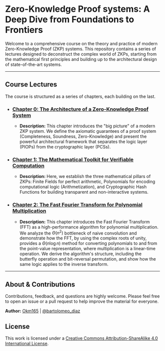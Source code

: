 # Zero-Knowledge Proof systems: A Deep Dive from Foundations to Frontiers

Welcome to a comprehensive course on the theory and practice of modern Zero-Knowledge Proof (ZKP) systems. This repository contains a series of lectures designed to deconstruct the complex world of ZKPs, starting from the mathematical first principles and building up to the architectural design of state-of-the-art systems.

---

## Course Lectures

The course is structured as a series of chapters, each building on the last.

- ### [Chapter 0: The Architecture of a Zero-Knowledge Proof System](./0_zkp_architecture/README.md)

  - **Description:** This chapter introduces the "big picture" of a modern ZKP system. We define the axiomatic guarantees of a proof system (Completeness, Soundness, Zero-Knowledge) and present the powerful architectural framework that separates the logic layer (PIOPs) from the cryptographic layer (PCSs).

- ### [Chapter 1: The Mathematical Toolkit for Verifiable Computation](./1_mathematical_toolkit/README.md)

  - **Description:** Here, we establish the three mathematical pillars of ZKPs: Finite Fields for perfect arithmetic, Polynomials for encoding computational logic (Arithmetization), and Cryptographic Hash Functions for building transparent and non-interactive systems.

- ### [Chapter 2: The Fast Fourier Transform for Polynomial Multiplication](./2_fast_polynomial_arithmetic/README.md)
  - **Description:** This chapter introduces the Fast Fourier Transform (FFT) as a high-performance algorithm for polynomial multiplication. We analyze the $`\Theta(n^2)`$ bottleneck of naive convolution and demonstrate how the FFT, by using the complex roots of unity, provides a $`\Theta(n \log n)`$ method for converting polynomials to and from the point-value representation, where multiplication is a linear-time operation. We derive the algorithm's structure, including the butterfly operation and bit-reversal permutation, and show how the same logic applies to the inverse transform.

---

## About & Contributions

Contributions, feedback, and questions are highly welcome. Please feel free to open an issue or a pull request to help improve the material for everyone.

**Author:** [Okm165](https://github.com/Okm165) | [@bartolomeo_diaz](https://x.com/bartolomeo_diaz)

## License

This work is licensed under a [Creative Commons Attribution-ShareAlike 4.0 International License](https://creativecommons.org/licenses/by-sa/4.0/).
